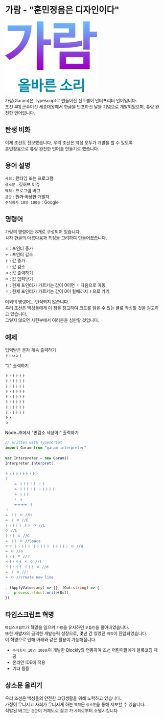 ﻿가람 - "훈민정음은 디자인이다"
=============
<img src="https://github.com/Oasis1819/Garam/blob/master/snapshot/GaramLogo.png?raw=true" width="300">
   
가람(Garam)은 Typescript로 만들어진 신토불이 인터프리터 언어입니다.   
조선 4대 군주이신 세종대왕께서 한글을 반포하신 날을 기념으로 개발되었으며, 튜링 완전한 언어입니다.   

탄생 비화
-------------
이제 조선도 진보했습니다, 우리 조선은 백성 모두가 개발을 할 수 있도록   
훈민정음으로 튜링 완전한 언어를 만들기로 했습니다.   

용어 설명
-------------
```사회``` : 런타임 또는 프로그램   
```상소문``` : 깃허브 이슈  
```역적``` : 프로그램 버그   
```관군``` : ~~뭔가 이상한~~ 개발자   
```주식회사 10의 100승``` : Google   

명령어
-------------
가람의 명령어는 8개로 구성되어 있습니다.   
각자 한글의 아름다움과 특징을 고려하여 만들어졌습니다.   
   
```ㅗ``` : 포인터 증가   
```ㅜ``` : 포인터 감소   
```ㅏ``` : 값 증가   
```ㅓ``` : 값 감소   
```ㅇ``` : 값 출력하기   
```ㅁ``` : 값 입력받기   
```ㅑ``` : 현재 포인터가 가르키는 값이 0이면 ```ㅕ``` 다음으로 이동   
```ㅕ``` : 현재 포인터가 가르키는 값이 0이 될때까지 ```ㅑ```으로 가기   

이외의 명령어는 인식되지 않습니다.   
우리 조선은 백성들에게 이 점을 참고하여 코드를 읽을 수 있는 글로 작성할 것을 권고하고 있습니다.   
그렇지 않으면 사헌부에서 여러분을 심판할 것입니다.   

예제
-------------
입력받은 문자 계속 출력하기   
```ㅏㅑㅁㅇㅕ```
   
"2" 출력하기   
```
ㅏㅏㅏㅏㅏㅏ
ㅏㅏㅏㅏㅏㅏ
ㅏㅏㅏㅏㅏㅏ
ㅏㅏㅏㅏㅏㅏ
ㅏㅏㅏㅏㅏㅏ
ㅏㅏㅏㅏㅏㅏ
ㅏㅏㅏㅏㅏㅏ
ㅏㅏㅏㅏㅏㅏ
ㅏㅏ
ㅇ
```
   
Node.JS에서 "반갑소 세상아!" 출력하기   
```typescript
// Written with Typescript
import Garam from "garam-interpreter"

var Interpreter = new Garam()
Interpreter.Interpret(
`
ㅏㅏㅏㅏㅏㅏㅏㅏㅏㅏ
ㅑ
    ㅗ ㅏㅏㅏㅏㅏ ㅏㅏ
    ㅗ ㅏㅏㅏㅏㅏ ㅏㅏㅏㅏㅏ
    ㅗ ㅏㅏㅏ
    ㅗ ㅏ
    ㅜㅜㅜㅜ ㅓ
ㅕ
ㅗ ㅏㅏ ㅇ //H
ㅗ ㅏ ㅇ //E
ㅏㅏㅏㅏㅏ ㅏㅏ ㅇ //L
ㅇ //L
ㅏㅏㅏ ㅇ //O
ㅗ ㅏㅏ ㅇ //Space
ㅜㅜ ㅏㅏㅏㅏㅏ ㅏㅏㅏㅏㅏ ㅏㅏㅏㅏㅏ ㅇ //W
ㅗ ㅇ //o
ㅏㅏㅏ ㅇ //r
ㅓㅓㅓㅓㅓ ㅓ ㅇ //l
ㅓㅓㅓㅓㅓ ㅓㅓㅓ ㅇ //d
ㅗ ㅏ ㅇ //!
ㅗ ㅇ //create new line
`
, (ApplyValue:any) => {}, (Out:string) => {
    process.stdout.write(Out)
})
```

타입스크립트 혁명
-------------
```타입스크립트```가 혁명을 일으켜 ```가람```을 유지하던 ```코틀린```을 몰아내었습니다.   
또한 개발자의 급격한 개발능력 성장으로, 몇년 간 있었던 ```역적```이 진압되었습니다.   
이 혁명으로 인해 아래와 같은 활용이 가능해집니다.   
 * ```주식회사 10의 100승```이 개발한 Blockly와 연동하여 조선 어린이들에게 블록코딩 제공
 * 온라인 IDE에 적용
 * 기타 등등


상소문 올리기
-------------
우리 조선은 백성들의 안전한 코딩생활을 위해 노력하고 있습니다.   
가정이 무너지고 사회가 무너지게 하는 ```역적```은 ```상소문```을 통해 제보할 수 있습니다.   
적발된 버그는 ```관군```이 거제도로 끌고 가 ```사회```로부터 소멸시킵니다.
